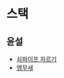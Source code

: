 # 스택

## 윤설
- [쇠파이프 자르기](https://www.acmicpc.net/problem/10799)
- [앵무새](https://www.acmicpc.net/problem/14713)